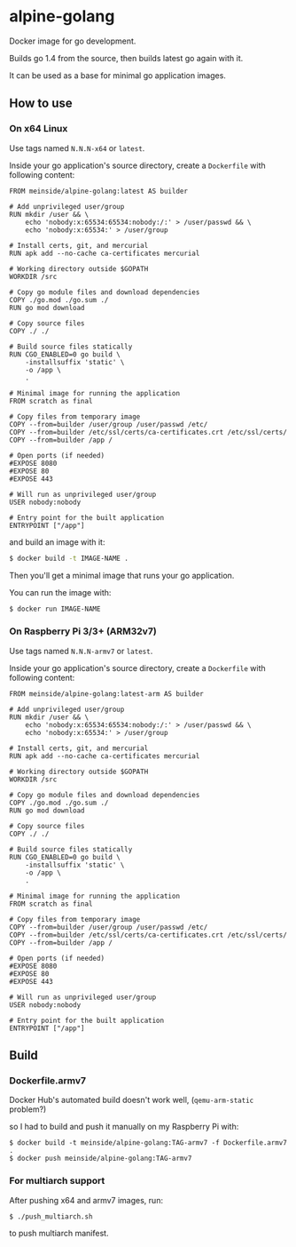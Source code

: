 # alpine-golang

Docker image for go development.

Builds go 1.4 from the source, then builds latest go again with it.

It can be used as a base for minimal go application images.

## How to use

### On x64 Linux

Use tags named `N.N.N-x64` or `latest`.

Inside your go application's source directory, create a `Dockerfile` with following content:

```
FROM meinside/alpine-golang:latest AS builder

# Add unprivileged user/group
RUN mkdir /user && \
	echo 'nobody:x:65534:65534:nobody:/:' > /user/passwd && \
	echo 'nobody:x:65534:' > /user/group

# Install certs, git, and mercurial
RUN apk add --no-cache ca-certificates mercurial

# Working directory outside $GOPATH
WORKDIR /src

# Copy go module files and download dependencies
COPY ./go.mod ./go.sum ./
RUN go mod download

# Copy source files
COPY ./ ./

# Build source files statically
RUN CGO_ENABLED=0 go build \
	-installsuffix 'static' \
	-o /app \
	.

# Minimal image for running the application
FROM scratch as final

# Copy files from temporary image
COPY --from=builder /user/group /user/passwd /etc/
COPY --from=builder /etc/ssl/certs/ca-certificates.crt /etc/ssl/certs/
COPY --from=builder /app /

# Open ports (if needed)
#EXPOSE 8080
#EXPOSE 80
#EXPOSE 443

# Will run as unprivileged user/group
USER nobody:nobody

# Entry point for the built application
ENTRYPOINT ["/app"]
```

and build an image with it:

```bash
$ docker build -t IMAGE-NAME .
```

Then you'll get a minimal image that runs your go application.

You can run the image with:

```bash
$ docker run IMAGE-NAME
```
### On Raspberry Pi 3/3+ (ARM32v7)

Use tags named `N.N.N-armv7` or `latest`.

Inside your go application's source directory, create a `Dockerfile` with following content:

```
FROM meinside/alpine-golang:latest-arm AS builder

# Add unprivileged user/group
RUN mkdir /user && \
	echo 'nobody:x:65534:65534:nobody:/:' > /user/passwd && \
	echo 'nobody:x:65534:' > /user/group

# Install certs, git, and mercurial
RUN apk add --no-cache ca-certificates mercurial

# Working directory outside $GOPATH
WORKDIR /src

# Copy go module files and download dependencies
COPY ./go.mod ./go.sum ./
RUN go mod download

# Copy source files
COPY ./ ./

# Build source files statically
RUN CGO_ENABLED=0 go build \
	-installsuffix 'static' \
	-o /app \
	.

# Minimal image for running the application
FROM scratch as final

# Copy files from temporary image
COPY --from=builder /user/group /user/passwd /etc/
COPY --from=builder /etc/ssl/certs/ca-certificates.crt /etc/ssl/certs/
COPY --from=builder /app /

# Open ports (if needed)
#EXPOSE 8080
#EXPOSE 80
#EXPOSE 443

# Will run as unprivileged user/group
USER nobody:nobody

# Entry point for the built application
ENTRYPOINT ["/app"]
```

## Build

### Dockerfile.armv7

Docker Hub's automated build doesn't work well, (`qemu-arm-static` problem?)

so I had to build and push it manually on my Raspberry Pi with:

```
$ docker build -t meinside/alpine-golang:TAG-armv7 -f Dockerfile.armv7 .
$ docker push meinside/alpine-golang:TAG-armv7
```

### For multiarch support

After pushing x64 and armv7 images, run:

```
$ ./push_multiarch.sh
```

to push multiarch manifest.

